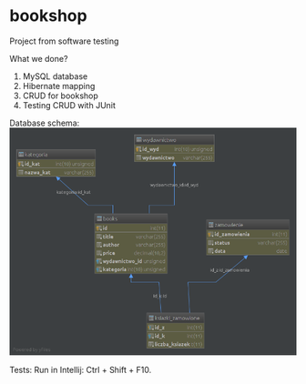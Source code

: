# bookshop
Project from software testing

What we done? <br>
1. MySQL database <br>
2. Hibernate mapping <br>
3. CRUD for bookshop <br>
4. Testing CRUD with JUnit <br>


Database schema:
![alt tag](https://github.com/adagryy/bookshop/blob/master/diagram.png)

Tests: Run in Intellij: Ctrl + Shift + F10.
